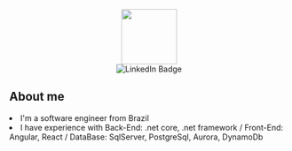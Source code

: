 <div id="header" align="center">
  <img src="https://media.giphy.com/media/M9gbBd9nbDrOTu1Mqx/giphy.gif" width="100"/
</div>
<div id="badges">
  <img src="https://img.shields.io/badge/LinkedIn-blue?style=for-the-badge&logo=linkedin&logoColor=white" alt="LinkedIn Badge"/>
</div>
<div id="body"align="left">
  <h2> About me </h2>
  <li> I'm a software engineer from Brazil </li>
  <li> I have experience with Back-End: .net core, .net framework / Front-End: Angular, React / DataBase: SqlServer, PostgreSql, Aurora, DynamoDb </li>
</div>
